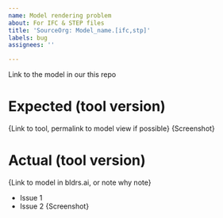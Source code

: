 ```yaml
---
name: Model rendering problem
about: For IFC & STEP files
title: 'SourceOrg: Model_name.[ifc,stp]'
labels: bug
assignees: ''

---
```


Link to the model in our this repo

# Expected (tool version)
{Link to tool, permalink to model view if possible}
{Screenshot}

# Actual (tool version)
{Link to model in bldrs.ai, or note why note}
- Issue 1
- Issue 2
{Screenshot}
